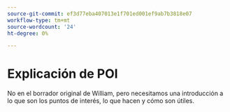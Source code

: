 ```yaml
---
source-git-commit: ef3d77eba407013e1f701ed001ef9ab7b3818e07
workflow-type: tm+mt
source-wordcount: '24'
ht-degree: 0%

---
```

# Explicación de POI

No en el borrador original de William, pero necesitamos una introducción a lo que son los puntos de interés, lo que hacen y cómo son útiles.

